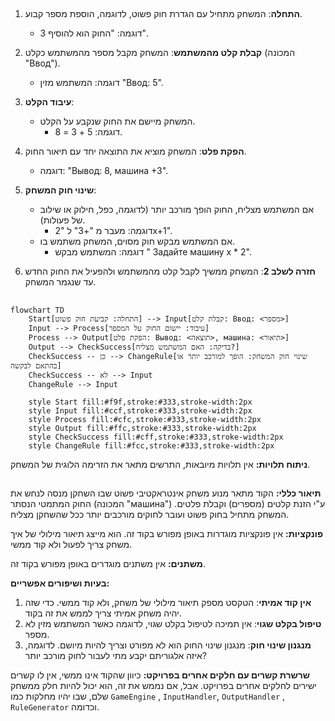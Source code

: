 ## <algorithm>

1.  **התחלה**: המשחק מתחיל עם הגדרת חוק פשוט, לדוגמה, הוספת מספר קבוע.
    *   דוגמה: "החוק הוא להוסיף 3".

2.  **קבלת קלט מהמשתמש**: המשחק מקבל מספר מהמשתמש כקלט (המכונה "Ввод").
    *   דוגמה: המשתמש מזין "Ввод: 5".

3.  **עיבוד הקלט**:
    *   המשחק מיישם את החוק שנקבע על הקלט.
        *   דוגמה: 5 + 3 = 8.
4.  **הפקת פלט**: המשחק מוציא את התוצאה יחד עם תיאור החוק.
    *   דוגמה: "Вывод: 8, машина +3".

5.  **שינוי חוק המשחק**:
    *   אם המשתמש מצליח, החוק הופך מורכב יותר (לדוגמה, כפל, חילוק או שילוב של פעולות).
        *   דוגמה: מעבר מ "+3" ל "2x+1".
    *   אם המשתמש מבקש חוק מסוים, המשחק משתמש בו.
        *   דוגמה: המשתמש מבקש " Задайте машину x * 2".
6.  **חזרה לשלב 2**: המשחק ממשיך לקבל קלט מהמשתמש ולהפעיל את החוק החדש עד שנגמר המשחק.

## <mermaid>

```mermaid
flowchart TD
    Start[התחלה: קביעת חוק פשוט] --> Input[קבלת קלט: Ввод: <מספר>]
    Input --> Process[עיבוד: יישום החוק על המספר]
    Process --> Output[הפקת פלט: Вывод: <תוצאה>, машина: <תיאור>]
    Output --> CheckSuccess[בדיקה: האם המשתמש מצליח?]
    CheckSuccess -- כן --> ChangeRule[שינוי חוק המשחק: הופך למורכב יותר או בהתאם לבקשה]
    CheckSuccess -- לא --> Input
    ChangeRule --> Input
    
    style Start fill:#f9f,stroke:#333,stroke-width:2px
    style Input fill:#ccf,stroke:#333,stroke-width:2px
    style Process fill:#cfc,stroke:#333,stroke-width:2px
    style Output fill:#ffc,stroke:#333,stroke-width:2px
    style CheckSuccess fill:#cff,stroke:#333,stroke-width:2px
    style ChangeRule fill:#fcc,stroke:#333,stroke-width:2px
```

**ניתוח תלויות:**
אין תלויות מיובאות, התרשים מתאר את הזרימה הלוגית של המשחק.

## <explanation>

**תיאור כללי:**
הקוד מתאר מנוע משחק אינטראקטיבי פשוט שבו השחקן מנסה לנחש את החוק המתמטי הנסתר (המכונה "машина") ע"י הזנת קלטים (מספרים) וקבלת פלטים. המשחק מתחיל בחוק פשוט ועובר לחוקים מורכבים יותר ככל שהשחקן מצליח.

**פונקציות:**
אין פונקציות מוגדרות באופן מפורש בקוד זה. הוא מייצג תיאור מילולי של איך משחק צריך לפעול ולא קוד ממשי.

**משתנים:**
אין משתנים מוגדרים באופן מפורש בקוד זה.

**בעיות ושיפורים אפשריים:**
1.  **אין קוד אמיתי**: הטקסט מספק תיאור מילולי של משחק, ולא קוד ממשי. כדי שזה יהיה משחק אמיתי צריך לממש את זה בקוד.
2.  **טיפול בקלט שגוי**: אין תמיכה לטיפול בקלט שגוי, לדוגמה כאשר המשתמש מזין לא מספר.
3.  **מנגנון שינוי חוק**: מנגנון שינוי החוק הוא לא מפורט וצריך להיות מיושם. לדוגמה, איזה אלגוריתם יקבע מתי לעבור לחוק מורכב יותר?

**שרשרת קשרים עם חלקים אחרים בפרויקט:**
כיוון שהקוד אינו ממשי, אין לו קשרים ישירים לחלקים אחרים בפרויקט. אבל, אם נממש את זה, הוא יכול להיות חלק ממשחק שלם, שבו יהיו מחלקות כמו `GameEngine` , `InputHandler`, `OutputHandler` ,  `RuleGenerator` וכדומה.